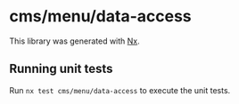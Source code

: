 # cms/menu/data-access

This library was generated with [Nx](https://nx.dev).

## Running unit tests

Run `nx test cms/menu/data-access` to execute the unit tests.
